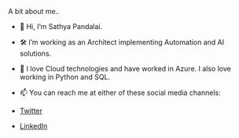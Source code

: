 A bit about me..
- 👋 Hi, I’m Sathya Pandalai.
- 🛠 I’m working as an Architect implementing Automation and AI solutions.
- 💖 I love Cloud technologies and have worked in Azure. I also love working in Python and SQL.

- 📫 You can reach me at either of these social media channels:
-  [Twitter](https://twitter.com/1sathyan)
-  [LinkedIn](https://www.linkedin.com/in/spandalai/)


<!---
spandalai26/spandalai26 is a ✨ special ✨ repository because its `README.md` (this file) appears on your GitHub profile.
You can click the Preview link to take a look at your changes.
--->
